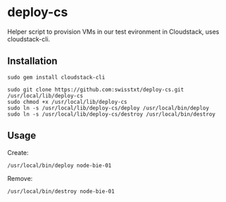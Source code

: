 deploy-cs
=========

Helper script to provision VMs in our test evironment in Cloudstack, uses cloudstack-cli.

Installation
------------

    sudo gem install cloudstack-cli

    sudo git clone https://github.com:swisstxt/deploy-cs.git /usr/local/lib/deploy-cs
    sudo chmod +x /usr/local/lib/deploy-cs
    sudo ln -s /usr/local/lib/deploy-cs/deploy /usr/local/bin/deploy
    sudo ln -s /usr/local/lib/deploy-cs/destroy /usr/local/bin/destroy
    
    
Usage
-----

Create:

    /usr/local/bin/deploy node-bie-01

Remove:

    /usr/local/bin/destroy node-bie-01
    
    
